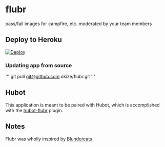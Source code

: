 # flubr

pass/fail images for campfire, etc. moderated by your team members

## Deploy to Heroku

[![Deploy](https://www.herokucdn.com/deploy/button.png)](https://heroku.com/deploy)

### Updating app from source

'''
  git pull git@github.com:okize/flubr.git
'''

## Hubot

This application is meant to be paired with Hubot, which is accomplished with the [hubot-flubr](https://github.com/okize/hubot-flubr) plugin.

## Notes

Flubr was wholly inspired by [Blundercats](https://github.com/semanticart/blundercats)
